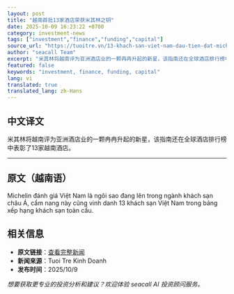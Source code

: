 ```yaml
---
layout: post
title: "越南首批13家酒店荣获米其林之钥"
date: 2025-10-09 16:23:22 +0700
category: investment-news
tags: ["investment","finance","funding","capital"]
source_url: "https://tuoitre.vn/13-khach-san-viet-nam-dau-tien-dat-michelin-key-20251009201940271.htm"
author: "seacall Team"
excerpt: "米其林将越南评为亚洲酒店业的一颗冉冉升起的新星，该指南还在全球酒店排行榜中表彰了13家越南酒店。..."
featured: false
keywords: "investment, finance, funding, capital"
lang: vi
translated: true
translated_lang: zh-Hans
---
```


## 中文译文

米其林将越南评为亚洲酒店业的一颗冉冉升起的新星，该指南还在全球酒店排行榜中表彰了13家越南酒店。

---

## 原文（越南语）

Michelin đánh giá Việt Nam là ngôi sao đang lên trong ngành khách sạn châu Á, cẩm nang này cũng vinh danh 13 khách sạn Việt Nam trong bảng xếp hạng khách sạn toàn cầu.

## 相关信息

- **原文链接**：[查看完整新闻](https://tuoitre.vn/13-khach-san-viet-nam-dau-tien-dat-michelin-key-20251009201940271.htm)
- **新闻来源**：Tuoi Tre Kinh Doanh
- **发布时间**：2025/10/9

*想要获取更专业的投资分析和建议？欢迎体验 seacall AI 投资顾问服务。*